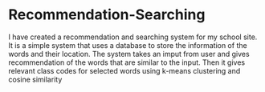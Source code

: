 # Recommendation-Searching
I have created a recommendation and searching system for my school site.
It is a simple system that uses a database to store the information of the words and their location.
The system takes an imput from user and gives recommendation of the words that are similar to the input.
Then it gives relevant class codes for selected words using k-means clustering and cosine similarity